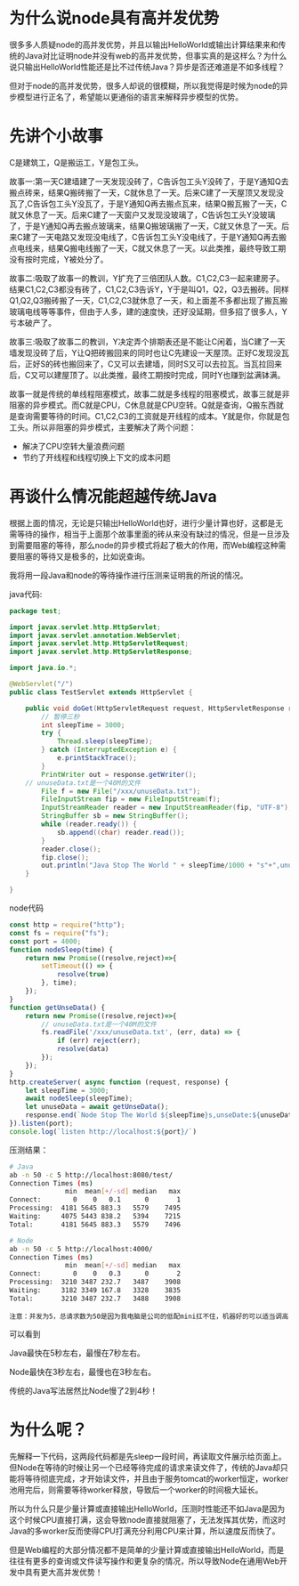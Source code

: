 # 为什么说node具有高并发优势
很多多人质疑node的高并发优势，并且以输出HelloWorld或输出计算结果来和传统的Java对比证明node并没有web的高并发优势，但事实真的是这样么？为什么说只输出HelloWorld性能还是比不过传统Java？异步是否还难道是不如多线程？

但对于node的高并发优势，很多人却说的很模糊，所以我觉得是时候为node的异步模型进行正名了，希望能以更通俗的语言来解释异步模型的优势。

# 先讲个小故事
C是建筑工，Q是搬运工，Y是包工头。

故事一:第一天C建墙建了一天发现没砖了，C告诉包工头Y没砖了，于是Y通知Q去搬点砖来，结果Q搬砖搬了一天，C就休息了一天。后来C建了一天屋顶又发现没瓦了,C告诉包工头Y没瓦了，于是Y通知Q再去搬点瓦来，结果Q搬瓦搬了一天，C就又休息了一天。后来C建了一天窗户又发现没玻璃了，C告诉包工头Y没玻璃了，于是Y通知Q再去搬点玻璃来，结果Q搬玻璃搬了一天，C就又休息了一天。后来C建了一天电路又发现没电线了，C告诉包工头Y没电线了，于是Y通知Q再去搬点电线来，结果Q搬电线搬了一天，C就又休息了一天。以此类推，最终导致工期没有按时完成，Y被处分了。

故事二:吸取了故事一的教训，Y扩充了三倍团队人数。C1,C2,C3一起来建房子。结果C1,C2,C3都没有砖了，C1,C2,C3告诉Y，Y于是叫Q1，Q2，Q3去搬砖。同样Q1,Q2,Q3搬砖搬了一天，C1,C2,C3就休息了一天，和上面差不多都出现了搬瓦搬玻璃电线等等事件，但由于人多，建的速度快，还好没延期，但多招了很多人，Y亏本破产了。

故事三:吸取了故事二的教训，Y决定弄个排期表还是不能让C闲着，当C建了一天墙发现没砖了后，Y让Q把砖搬回来的同时也让C先建设一天屋顶。正好C发现没瓦后，正好S的砖也搬回来了，C又可以去建墙，同时S又可以去拉瓦。当瓦拉回来后，C又可以建屋顶了。以此类推，最终工期按时完成，同时Y也赚到盆满钵满。

故事一就是传统的单线程阻塞模式，故事二就是多线程的阻塞模式，故事三就是非阻塞的异步模式。而C就是CPU，C休息就是CPU空转。Q就是查询，Q搬东西就是查询需要等待的时间。C1,C2,C3的工资就是开线程的成本。Y就是你，你就是包工头。所以非阻塞的异步模式，主要解决了两个问题：
* 解决了CPU空转大量浪费问题
* 节约了开线程和线程切换上下文的成本问题

# 再谈什么情况能超越传统Java
根据上面的情况，无论是只输出HelloWorld也好，进行少量计算也好，这都是无需等待的操作，相当于上面那个故事里面的砖从来没有缺过的情况，但是一旦涉及到需要阻塞的等待，那么node的异步模式将起了极大的作用，而Web编程这种需要阻塞的等待又是极多的，比如说查询。

我将用一段Java和node的等待操作进行压测来证明我的所说的情况。

java代码:
```java
package test;

import javax.servlet.http.HttpServlet;
import javax.servlet.annotation.WebServlet;
import javax.servlet.http.HttpServletRequest;
import javax.servlet.http.HttpServletResponse;

import java.io.*;

@WebServlet("/")
public class TestServlet extends HttpServlet {

	public void doGet(HttpServletRequest request, HttpServletResponse response) throws IOException {
		// 暂停三秒
		int sleepTime = 3000;
		try {
			Thread.sleep(sleepTime);
		} catch (InterruptedException e) {
			e.printStackTrace();
		}
		PrintWriter out = response.getWriter();
    // unuseData.txt是一个40M的文件
		File f = new File("/xxx/unuseData.txt");
        FileInputStream fip = new FileInputStream(f);
        InputStreamReader reader = new InputStreamReader(fip, "UTF-8");
        StringBuffer sb = new StringBuffer();
        while (reader.ready()) {
            sb.append((char) reader.read());
        }
        reader.close();
        fip.close();
		out.println("Java Stop The World " + sleepTime/1000 + "s"+",unuseData:"+ sb.toString());
	}

}
```

node代码
```js
const http = require("http");
const fs = require("fs");
const port = 4000;
function nodeSleep(time) {
    return new Promise((resolve,reject)=>{
        setTimeout(() => {
            resolve(true)
        }, time);
    });
}
function getUnseData() {
    return new Promise((resolve,reject)=>{
        // unuseData.txt是一个40M的文件
        fs.readFile('/xxx/unuseData.txt', (err, data) => {
            if (err) reject(err);
            resolve(data)
        });
    });
}
http.createServer( async function (request, response) {
    let sleepTime = 3000;
    await nodeSleep(sleepTime);
    let unuseData = await getUnseData();
    response.end(`Node Stop The World ${sleepTime}s,unseDate:${unuseData}`);  
}).listen(port);
console.log(`listen http://localhost:${port}/`)
```

压测结果：
```sh
# Java
ab -n 50 -c 5 http://localhost:8080/test/
Connection Times (ms)
              min  mean[+/-sd] median   max
Connect:        0    0   0.1      0       1
Processing:  4181 5645 883.3   5579    7495
Waiting:     4075 5443 838.2   5394    7215
Total:       4181 5645 883.3   5579    7496

# Node
ab -n 50 -c 5 http://localhost:4000/
Connection Times (ms)
              min  mean[+/-sd] median   max
Connect:        0    0   0.3      0       2
Processing:  3210 3487 232.7   3487    3908
Waiting:     3182 3349 167.8   3328    3835
Total:       3210 3487 232.7   3488    3908
```
`注意：并发为5，总请求数为50是因为我电脑是公司的低配mini扛不住，机器好的可以适当调高`

可以看到

Java最快在5秒左右，最慢在7秒左右。

Node最快在3秒左右，最慢也在3秒左右。

传统的Java写法居然比Node慢了2到4秒！

# 为什么呢？
先解释一下代码，这两段代码都是先sleep一段时间，再读取文件展示给页面上。但Node在等待的时候让另一个已经等待完成的请求来读文件了，传统的Java却只能将等待彻底完成，才开始读文件，并且由于服务tomcat的worker恒定，worker池用完后，则需要等待worker释放，导致后一个worker的时间极大延长。

所以为什么只是少量计算或直接输出HelloWorld，压测时性能还不如Java是因为这个时候CPU直接打满，这会导致node直接就阻塞了，无法发挥其优势，而这时Java的多worker反而使得CPU打满充分利用CPU来计算，所以速度反而快了。

但是Web编程的大部分情况都不是简单的少量计算或直接输出HelloWorld，而是往往有更多的查询或文件读写操作和更复杂的情况，所以导致Node在通用Web开发中具有更大高并发优势！